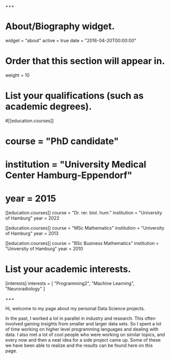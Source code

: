 +++
# About/Biography widget.
widget = "about"
active = true
date = "2016-04-20T00:00:00"

# Order that this section will appear in.
weight = 10

# List your qualifications (such as academic degrees).
#[[education.courses]]
#  course = "PhD candidate"
#  institution = "University Medical Center Hamburg-Eppendorf"
#  year = 2015

[[education.courses]]
  course = "Dr. rer. biol. hum."
  institution = "University of Hamburg"
  year = 2022

[[education.courses]]
  course = "MSc Mathematics"
  institution = "University of Hamburg"
  year = 2013

[[education.courses]]
  course = "BSc Business Mathematics"
  institution = "University of Hamburg"
  year = 2010
  
# List your academic interests.
[interests]
  interests = [
    "Programming2",
    "Machine Learning",
    "Neuroradiology"
  ]
 
+++

Hi, welcome to my page about my personal Data Science projects.

In the past, I worked a lot in parallel in industry and research. This often involved gaining insights from smaller and larger data sets. So I spent a lot of time working on higher level programming languages and dealing with data. I also met a lot of cool people who were working on similar topics, and every now and then a neat idea for a side project came up. Some of these we have been able to realize and the results can be found here on this page.